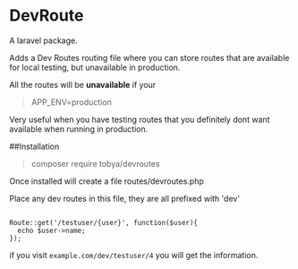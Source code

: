 # DevRoute
A laravel package.

Adds a Dev Routes routing file where you can store routes that are available for local testing, but unavailable in production.

All the routes will be **unavailable** if your 

> APP_ENV=production

Very useful when you have testing routes that you definitely dont want available when running in production.

##Installation

> composer require tobya/devroutes
> 

Once installed will create a file routes/devroutes.php 

Place any dev routes in this file, they are all prefixed with 'dev'

````

Route::get('/testuser/{user}', function($user){
  echo $user->name;
});

````

if you visit `example.com/dev/testuser/4` you will get the information.
